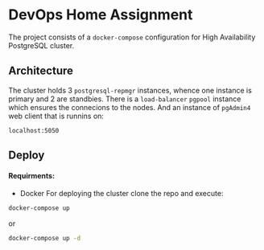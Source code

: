 # DevOps Home Assignment
The project consists of a `docker-compose` configuration for High Availability PostgreSQL cluster.

## Architecture
The cluster holds 3 `postgresql-repmgr` instances, whence one instance is primary and 2 are standbies. There is a `load-balancer` `pgpool` instance which ensures the connecions to the nodes. And an instance of `pgAdmin4` web client that is runnins on:
```
localhost:5050
```

## Deploy
#### Requirments:
  - Docker
For deploying the cluster clone the repo and execute:
```bash
docker-compose up
```
or 
```bash
docker-compose up -d
```
